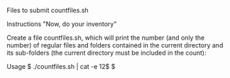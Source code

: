Files to submit
countfiles.sh

Instructions
"Now, do your inventory"

Create a file countfiles.sh, which will print the number (and only the number) of regular files and folders contained in the current directory and its sub-folders (the current directory must be included in the count):

Usage
$ ./countfiles.sh | cat -e
12$
$